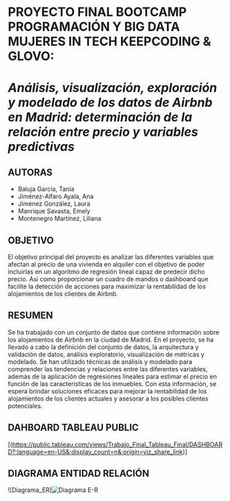 # PROYECTO FINAL BOOTCAMP PROGRAMACIÓN Y BIG DATA MUJERES IN TECH KEEPCODING & GLOVO:
# *Análisis, visualización, exploración y modelado de los datos de Airbnb en Madrid: determinación de la relación entre precio y variables predictivas*

## AUTORAS

* Baluja García, Tania 
* Jiménez-Alfaro Ayala, Ana 
* Jiménez González, Laura 
* Manrique Savasta, Emely 
* Montenegro Martínez, Liliana 

## OBJETIVO 

El objetivo principal del proyecto es analizar las diferentes variables que afectan al precio de una vivienda en alquiler con el objetivo de poder incluirlas en un algoritmo de regresión lineal capaz de predecir dicho precio. Así como proporcionar un cuadro de mandos o dashboard que facilite la detección de acciones para maximizar la rentabilidad de los alojamientos de los clientes de Airbnb. 

## RESUMEN 

Se ha trabajado con un conjunto de datos que contiene información sobre los alojamientos de Airbnb en la ciudad de Madrid. En el proyecto, se ha llevado a cabo la definición del conjunto de datos, la arquitectura y validación de datos, análisis exploratorio, visualización de métricas y modelado. Se han utilizado técnicas de análisis y modelado para comprender las tendencias y relaciones entre las diferentes variables, además de la aplicación de regresiones lineales para estimar el precio en función de las características de los inmuebles. Con esta información, se espera brindar soluciones eficaces para mejorar la rentabilidad de los alojamientos de los clientes actuales y asesorar a los posibles clientes potenciales. 

## DAHBOARD TABLEAU PUBLIC

[(https://public.tableau.com/views/Trabajo_Final_Tableau_Final/DASHBOARD?:language=en-US&:display_count=n&:origin=viz_share_link)] 


## DIAGRAMA ENTIDAD RELACIÓN

![Diagrama_ER]![Diagrama E-R](https://user-images.githubusercontent.com/113204767/218981895-c6ee03fe-15a8-46ee-901a-f24f05536ce1.jpg)

